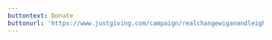 ```yaml
---
buttontext: Donate
buttonurl: 'https://www.justgiving.com/campaign/realchangewiganandleigh'
---
```


